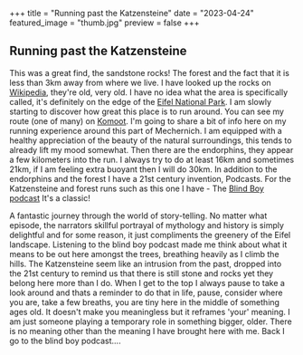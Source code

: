 +++
title = "Running past the Katzensteine"
date = "2023-04-24"
featured_image = "thumb.jpg"
preview = false
+++

## Running past the Katzensteine

This was a great find, the sandstone rocks! The forest and the fact that  it is less than 3km away from where we live. I have looked up the rocks  on  [Wikipedia](href=https://de.wikipedia.org/wiki/Katzensteine ), they're old, very old. I have no idea what the area is specifically called, it's definitely on the edge of the [Eifel National Park](href=https://de.wikipedia.org/wiki/Nationalpark_Eifel).
I am slowly starting to discover how great this place is to run around. 
You can see my route (one of many) on [Komoot](href=https://www.komoot.com/tour/1070513190). 
I'm going to share a bit of info here on my running experience around  this part of Mechernich. 
I am equipped with a healthy appreciation of the beauty of the natural  surroundings, this tends to already lift my mood somewhat.
Then there  are the endorphins, they appear a few kilometers into the run. 
I always  try to do at least 16km and sometimes 21km, if I am feeling extra buoyant then I will do 30km. 
In addition to the endorphins and the forest I have a 21st century invention, Podcasts. 
For the Katzensteine  and forest runs such as this one I have -  The  [Blind Boy podcast](href=https://play.acast.com/s/blindboy)
It's a classic!

A fantastic journey through the world of story-telling.
No matter what episode, the narrators skillful portrayal of mythology and history is simply delightful and for some reason, 
it just compliments the greenery of the Eifel landscape. 
Listening to the blind boy podcast made me think about what it means to be out here amongst the trees, breathing heavily as I climb the hills. The Katzensteine seem like an intrusion from the past, dropped into the 21st century to remind us that there is still stone and rocks yet they belong here more than I do. When I get to the top I always pause to take a look around and thats a reminder to do that in life, pause, consider where you are, take a few breaths, you are tiny here in the middle of something ages old. It doesn't make you meaningless but it reframes 'your' meaning. I am just someone playing a temporary role in something bigger, older. There is no meaning other than the meaning I have brought here with me. Back I go to the blind boy podcast....